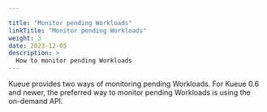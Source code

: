 ```yaml
---

title: "Monitor pending Workloads"
linkTitle: "Monitor pending Workloads"
weight: 3
date: 2023-12-05
description: >
  How to monitor pending Workloads
---
```


Kueue provides two ways of monitoring pending Workloads. For Kueue 0.6 and newer, the preferred way to monitor pending Workloads is using the on-demand API.